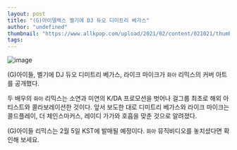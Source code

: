 ```yaml
---
layout: post
title: "(G)아이델렉스 벨기에 DJ 듀오 디미트리 베가스"
author: "undefined"
thumbnail: "https://www.allkpop.com/upload/2021/02/content/021021/thumb/1612279277-20210202-gidle.jpg"
tags: 
---
```



![image](https://www.allkpop.com/upload/2021/02/content/021021/1612279277-20210202-gidle.jpg)

(G)아이들, 벨기에 DJ 듀오 디미트리 베가스, 라이크 마이크가 `화아` 리믹스의 커버 아트를 공개했다.

두 배우의 `화아` 리믹스는 소연과 미연의 K/DA 프로모션을 벗어나 걸그룹 최초로 해외 아티스트와 콜라보레이션한 것이다. 앞서 보도한 대로 디미트리 베가스와 라이크 마이크는 콜드플레이, 더 체인스마커스, 레이디 가가와 호흡을 맞춘 것으로 알려졌다.

(G)아이들 리믹스는 2월 5일 KST에 발매될 예정이다. `화아` 뮤직비디오를 놓치셨다면 확인해 보세요.